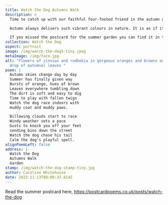 ```yaml
---
title: Watch the Dog Autumns Walk
description: >
  Time to catch up with our faithful four-footed friend in the autumn garden.

  Autumn always delivers such vibrant colours in nature. It is as if it is setting itself on fire, going out in a blaze of glory before the winter takes hold. 

  If you missed the postcard for the summer garden you can find it in the link below.
collection: Watch the Dog
aspect: portrait
image: /img/watch-the-dog5-tiny.jpeg
metaImage: /img/face.jpg
alt: "Flowers of zinnias and rudbekia in gorgeous oranges and browns on a back
  drop of autumnal leaves "
poem: |
  Autumn skies change day by day
  Summer has finally given way
  Bursts of orange, hues of brown
  Leaves everywhere tumbling down
  The dirt is soft and easy to dig
  Time to play with fallen twigs
  Watch the dog race indoors with
  muddy coat and muddy paws.

  Billowing clouds start to race
  Windy weather sets a pace
  Gusts to knock you off your feet
  sending bins down the street
  Watch the dog chase his tail
  Calm the dog's playful spell.
alignPoemLeft: false
address: |-
  Watch the Dog
  Autumns Walk
  Garden
stamp: /img/watch-the-dog-stamp-tiny.jpg
author: Caroline Whitehouse
date: 2022-11-13T08:00:37.814Z
---
```

Read the summer postcard here, <https://postcardpoems.co.uk/posts/watch-the-dog>